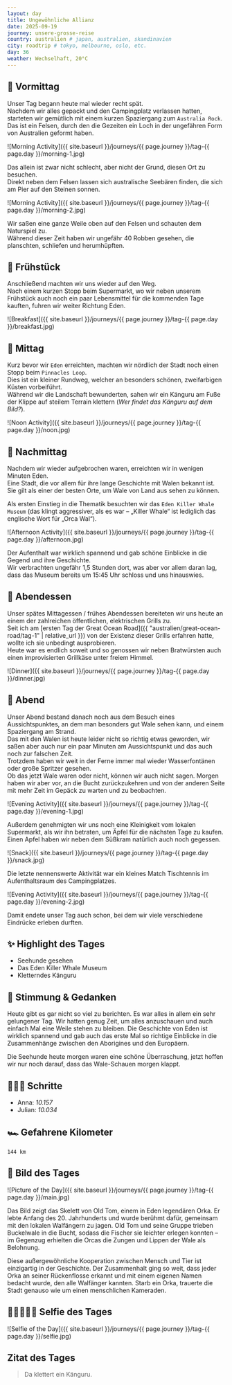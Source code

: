 ```yaml
---
layout: day
title: Ungewöhnliche Allianz
date: 2025-09-19
journey: unsere-grosse-reise
country: australien # japan, australien, skandinavien
city: roadtrip # tokyo, melbourne, oslo, etc.
day: 36
weather: Wechselhaft, 20°C
---
```


## 🌅 Vormittag

Unser Tag begann heute mal wieder recht spät.  
Nachdem wir alles gepackt und den Campingplatz verlassen hatten, starteten wir gemütlich mit einem kurzen Spaziergang zum `Australia Rock`.  
Das ist ein Felsen, durch den die Gezeiten ein Loch in der ungefähren Form von Australien geformt haben.

![Morning Activity]({{ site.baseurl }}/journeys/{{ page.journey }}/tag-{{ page.day }}/morning-1.jpg)

Das allein ist zwar nicht schlecht, aber nicht der Grund, diesen Ort zu besuchen.  
Direkt neben dem Felsen lassen sich australische Seebären finden, die sich am Pier auf den Steinen sonnen.

![Morning Activity]({{ site.baseurl }}/journeys/{{ page.journey }}/tag-{{ page.day }}/morning-2.jpg)

Wir saßen eine ganze Weile oben auf den Felsen und schauten dem Naturspiel zu.  
Während dieser Zeit haben wir ungefähr 40 Robben gesehen, die planschten, schliefen und herumhüpften.

## 🥐 Frühstück

Anschließend machten wir uns wieder auf den Weg.  
Nach einem kurzen Stopp beim Supermarkt, wo wir neben unserem Frühstück auch noch ein paar Lebensmittel für die kommenden Tage kauften, fuhren wir weiter Richtung Eden.

![Breakfast]({{ site.baseurl }}/journeys/{{ page.journey }}/tag-{{ page.day }}/breakfast.jpg)

## 🌇 Mittag

Kurz bevor wir `Eden` erreichten, machten wir nördlich der Stadt noch einen Stopp beim `Pinnacles Loop`.  
Dies ist ein kleiner Rundweg, welcher an besonders schönen, zweifarbigen Küsten vorbeiführt.  
Während wir die Landschaft bewunderten, sahen wir ein Känguru am Fuße der Klippe auf steilem Terrain klettern (_Wer findet das Känguru auf dem Bild?_).

![Noon Activity]({{ site.baseurl }}/journeys/{{ page.journey }}/tag-{{ page.day }}/noon.jpg)

## 🌆 Nachmittag

Nachdem wir wieder aufgebrochen waren, erreichten wir in wenigen Minuten Eden.  
Eine Stadt, die vor allem für ihre lange Geschichte mit Walen bekannt ist.  
Sie gilt als einer der besten Orte, um Wale von Land aus sehen zu können.

Als ersten Einstieg in die Thematik besuchten wir das `Eden Killer Whale Museum` (das klingt aggressiver, als es war – „Killer Whale“ ist lediglich das englische Wort für „Orca Wal“).

![Afternoon Activity]({{ site.baseurl }}/journeys/{{ page.journey }}/tag-{{ page.day }}/afternoon.jpg)

Der Aufenthalt war wirklich spannend und gab schöne Einblicke in die Gegend und ihre Geschichte.  
Wir verbrachten ungefähr 1,5 Stunden dort, was aber vor allem daran lag, dass das Museum bereits um 15:45 Uhr schloss und uns hinauswies.

## 🍜 Abendessen

Unser spätes Mittagessen / frühes Abendessen bereiteten wir uns heute an einem der zahlreichen öffentlichen, elektrischen Grills zu.  
Seit ich am [ersten Tag der Great Ocean Road]({{ "australien/great-ocean-road/tag-1" | relative_url }}) von der Existenz dieser Grills erfahren hatte, wollte ich sie unbedingt ausprobieren.  
Heute war es endlich soweit und so genossen wir neben Bratwürsten auch einen improvisierten Grillkäse unter freiem Himmel.

![Dinner]({{ site.baseurl }}/journeys/{{ page.journey }}/tag-{{ page.day }}/dinner.jpg)

## 🌙 Abend

Unser Abend bestand danach noch aus dem Besuch eines Aussichtspunktes, an dem man besonders gut Wale sehen kann, und einem Spaziergang am Strand.  
Das mit den Walen ist heute leider nicht so richtig etwas geworden, wir saßen aber auch nur ein paar Minuten am Aussichtspunkt und das auch noch zur falschen Zeit.  
Trotzdem haben wir weit in der Ferne immer mal wieder Wasserfontänen oder große Spritzer gesehen.  
Ob das jetzt Wale waren oder nicht, können wir auch nicht sagen. Morgen haben wir aber vor, an die Bucht zurückzukehren und von der anderen Seite mit mehr Zeit im Gepäck zu warten und zu beobachten.

![Evening Activity]({{ site.baseurl }}/journeys/{{ page.journey }}/tag-{{ page.day }}/evening-1.jpg)

Außerdem genehmigten wir uns noch eine Kleinigkeit vom lokalen Supermarkt, als wir ihn betraten, um Äpfel für die nächsten Tage zu kaufen.  
Einen Apfel haben wir neben dem Süßkram natürlich auch noch gegessen.

![Snack]({{ site.baseurl }}/journeys/{{ page.journey }}/tag-{{ page.day }}/snack.jpg)

Die letzte nennenswerte Aktivität war ein kleines Match Tischtennis im Aufenthaltsraum des Campingplatzes.

![Evening Activity]({{ site.baseurl }}/journeys/{{ page.journey }}/tag-{{ page.day }}/evening-2.jpg)

Damit endete unser Tag auch schon, bei dem wir viele verschiedene Eindrücke erleben durften.

## ✨ Highlight des Tages

- Seehunde gesehen  
- Das Eden Killer Whale Museum  
- Kletterndes Känguru  

## 💭 Stimmung & Gedanken

Heute gibt es gar nicht so viel zu berichten.
Es war alles in allem ein sehr gelungener Tag.
Wir hatten genug Zeit, um alles anzuschauen und auch einfach Mal eine Weile stehen zu bleiben.
Die Geschichte von Eden ist wirklich spannend und gab auch das erste Mal so richtige Einblicke in die Zusammenhänge zwischen den Aborigines und den Europäern.

Die Seehunde heute morgen waren eine schöne Überraschung, jetzt hoffen wir nur noch darauf, dass das Wale-Schauen morgen klappt.

## 🏃🏽‍♀️ Schritte

- Anna: _10.157_  
- Julian: _10.034_  

## 🏎️ Gefahrene Kilometer

`144 km`

## 📸 Bild des Tages

![Picture of the Day]({{ site.baseurl }}/journeys/{{ page.journey }}/tag-{{ page.day }}/main.jpg)

Das Bild zeigt das Skelett von Old Tom, einem in Eden legendären Orka.
Er lebte Anfang des 20. Jahrhunderts und wurde berühmt dafür, gemeinsam mit den lokalen Walfängern zu jagen.
Old Tom und seine Gruppe trieben Buckelwale in die Bucht, sodass die Fischer sie leichter erlegen konnten – im Gegenzug erhielten die Orcas die Zungen und Lippen der Wale als Belohnung.

Diese außergewöhnliche Kooperation zwischen Mensch und Tier ist einzigartig in der Geschichte.
Der Zusammenhalt ging so weit, dass jeder Orka an seiner Rückenflosse erkannt und mit einem eigenen Namen bedacht wurde, den alle Walfänger kannten.
Starb ein Orka, trauerte die Stadt genauso wie um einen menschlichen Kameraden.

## 👩🏻‍🤝‍👨🏽 Selfie des Tages

![Selfie of the Day]({{ site.baseurl }}/journeys/{{ page.journey }}/tag-{{ page.day }}/selfie.jpg)

## Zitat des Tages

> Da klettert ein Känguru.
